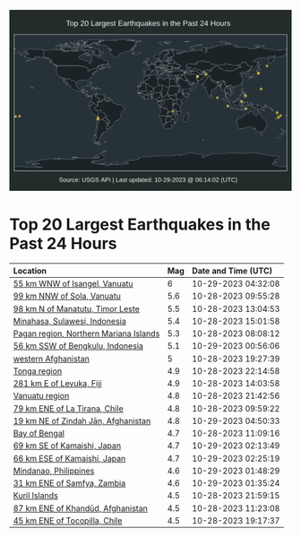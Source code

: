 ![Map](./map.png)

# Top 20 Largest Earthquakes in the Past 24 Hours

| Location | Mag | Date and Time (UTC) |
|:---|:---|:---|
| [55 km WNW of Isangel, Vanuatu](https://earthquake.usgs.gov/earthquakes/eventpage/us7000l7b6) | 6 | 10-29-2023 04:32:08 |
| [99 km NNW of Sola, Vanuatu](https://earthquake.usgs.gov/earthquakes/eventpage/us7000l75j) | 5.6 | 10-28-2023 09:55:28 |
| [98 km N of Manatutu, Timor Leste](https://earthquake.usgs.gov/earthquakes/eventpage/us7000l76s) | 5.5 | 10-28-2023 13:04:53 |
| [Minahasa, Sulawesi, Indonesia](https://earthquake.usgs.gov/earthquakes/eventpage/us7000l77a) | 5.4 | 10-28-2023 15:01:58 |
| [Pagan region, Northern Mariana Islands](https://earthquake.usgs.gov/earthquakes/eventpage/us7000l750) | 5.3 | 10-28-2023 08:08:12 |
| [56 km SSW of Bengkulu, Indonesia](https://earthquake.usgs.gov/earthquakes/eventpage/us7000l79t) | 5.1 | 10-29-2023 00:56:06 |
| [western Afghanistan](https://earthquake.usgs.gov/earthquakes/eventpage/us7000l78n) | 5 | 10-28-2023 19:27:39 |
| [Tonga region](https://earthquake.usgs.gov/earthquakes/eventpage/us7000l79f) | 4.9 | 10-28-2023 22:14:58 |
| [281 km E of Levuka, Fiji](https://earthquake.usgs.gov/earthquakes/eventpage/us7000l772) | 4.9 | 10-28-2023 14:03:58 |
| [Vanuatu region](https://earthquake.usgs.gov/earthquakes/eventpage/us7000l79a) | 4.8 | 10-28-2023 21:42:56 |
| [79 km ENE of La Tirana, Chile](https://earthquake.usgs.gov/earthquakes/eventpage/us7000l75k) | 4.8 | 10-28-2023 09:59:22 |
| [19 km NE of Zindah Jān, Afghanistan](https://earthquake.usgs.gov/earthquakes/eventpage/us7000l7bg) | 4.8 | 10-29-2023 04:50:33 |
| [Bay of Bengal](https://earthquake.usgs.gov/earthquakes/eventpage/us7000l76c) | 4.7 | 10-28-2023 11:09:16 |
| [69 km SE of Kamaishi, Japan](https://earthquake.usgs.gov/earthquakes/eventpage/us7000l7ai) | 4.7 | 10-29-2023 02:13:49 |
| [66 km ESE of Kamaishi, Japan](https://earthquake.usgs.gov/earthquakes/eventpage/us7000l7an) | 4.7 | 10-29-2023 02:25:19 |
| [Mindanao, Philippines](https://earthquake.usgs.gov/earthquakes/eventpage/us7000l7ak) | 4.6 | 10-29-2023 01:48:29 |
| [31 km ENE of Samfya, Zambia](https://earthquake.usgs.gov/earthquakes/eventpage/us7000l7ab) | 4.6 | 10-29-2023 01:35:24 |
| [Kuril Islands](https://earthquake.usgs.gov/earthquakes/eventpage/us7000l79e) | 4.5 | 10-28-2023 21:59:15 |
| [87 km ENE of Khandūd, Afghanistan](https://earthquake.usgs.gov/earthquakes/eventpage/us7000l76e) | 4.5 | 10-28-2023 11:23:08 |
| [45 km ENE of Tocopilla, Chile](https://earthquake.usgs.gov/earthquakes/eventpage/us7000l78j) | 4.5 | 10-28-2023 19:17:37 |
